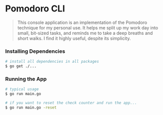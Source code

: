 # Pomodoro CLI

> This console application is an implementation of the Pomodoro technique for my personal use. It helps me split up my work day into small, bit-sized tasks, and reminds me to take a deep breaths and short walks. I find it highly useful, despite its simplicity.

### Installing Dependencies

```bash
# install all dependencies in all packages
$ go get ./...
```

### Running the App

```bash
# typical usage
$ go run main.go

# if you want to reset the check counter and run the app...
$ go run main.go -reset
```